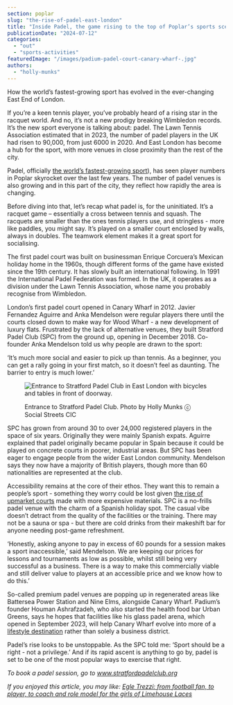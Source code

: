 ```yaml
---
section: poplar
slug: "the-rise-of-padel-east-london"
title: "Inside Padel, the game rising to the top of Poplar’s sports scene"
publicationDate: "2024-07-12"
categories: 
  - "out"
  - "sports-activities"
featuredImage: "/images/padium-padel-court-canary-wharf-.jpg"
authors: 
  - "holly-munks"
---
```


How the world’s fastest-growing sport has evolved in the ever-changing East End of London.

If you’re a keen tennis player, you’ve probably heard of a rising star in the racquet world. And no, it’s not a new prodigy breaking Wimbledon records. It’s the new sport everyone is talking about: padel. The Lawn Tennis Association estimated that in 2023, the number of padel players in the UK had risen to 90,000, from just 6000 in 2020. And East London has become a hub for the sport, with more venues in close proximity than the rest of the city. 

Padel, officially [the world’s fastest-growing sport](https://www.losbergerdeboer.com/uk/insights/the-rise-of-padel-the-fastest-growing-sport-in-the-world/#:~:text=Padel%20has%20seen%20exponential%20growth,worldwide%2C%20especially%20in%20the%20UK.&text=An%20additional%20250%20Padel%20court,in%20just%201%20year!)), has seen player numbers in Poplar skyrocket over the last few years. The number of padel venues is also growing and in this part of the city, they reflect how rapidly the area is changing. 

Before diving into that, let’s recap what padel is, for the uninitiated. It’s a racquet game – essentially a cross between tennis and squash. The racquets are smaller than the ones tennis players use, and stringless - more like paddles, you might say. It’s played on a smaller court enclosed by walls, always in doubles. The teamwork element makes it a great sport for socialising. 

The first padel court was built on businessman Enrique Corcuera’s Mexican holiday home in the 1960s, though different forms of the game have existed since the 19th century. It has slowly built an international following. In 1991 the International Padel Federation was formed. In the UK, it operates as a division under the Lawn Tennis Association, whose name you probably recognise from Wimbledon.

London’s first padel court opened in Canary Wharf in 2012. Javier Fernandez Aguirre and Anka Mendelson were regular players there until the courts closed down to make way for Wood Wharf - a new development of luxury flats. Frustrated by the lack of alternative venues, they built Stratford Padel Club (SPC) from the ground up, opening in December 2018. Co-founder Anka Mendelson told us why people are drawn to the sport:

‘It’s much more social and easier to pick up than tennis. As a beginner, you can get a rally going in your first match, so it doesn’t feel as daunting. The barrier to entry is much lower.’ 

<figure>

![Entrance to Stratford Padel Club in East London with bicycles and tables in front of doorway.](/images/outdoor-area-stratford-padel-club--1024x683.jpg)

<figcaption>

Entrance to Stratford Padel Club. Photo by Holly Munks ⓒ Social Streets CIC

</figcaption>

</figure>

SPC has grown from around 30 to over 24,000 registered players in the space of six years. Originally they were mainly Spanish expats. Aguirre explained that padel originally became popular in Spain because it could be played on concrete courts in poorer, industrial areas. But SPC has been eager to engage people from the wider East London community. Mendelson says they now have a majority of British players, though more than 60 nationalities are represented at the club. 

Accessibility remains at the core of their ethos. They want this to remain a people’s sport - something they worry could be lost given [the rise of upmarket courts](https://wharf-life.com/interviews/stratford-padel-club-anka-mandelson-padel-tennis-east-london/) made with more expensive materials. SPC is a no-frills padel venue with the charm of a Spanish holiday spot. The casual vibe doesn’t detract from the quality of the facilities or the training. There may not be a sauna or spa - but there are cold drinks from their makeshift bar for anyone needing post-game refreshment. 

‘Honestly, asking anyone to pay in excess of 60 pounds for a session makes a sport inaccessible,’ said Mendelson. We are keeping our prices for lessons and tournaments as low as possible, whilst still being very successful as a business. There is a way to make this commercially viable and still deliver value to players at an accessible price and we know how to do this.’

So-called premium padel venues are popping up in regenerated areas like Battersea Power Station and Nine Elms, alongside Canary Wharf. Padium’s founder Houman Ashrafzadeh, who also started the health food bar Urban Greens, says he hopes that facilities like his glass padel arena, which opened in September 2023, will help Canary Wharf evolve into more of a [lifestyle destination](https://offices.canarywharf.com/news/in-conversation-with-houman-ashrafzadeh-founder-of-padium/) rather than solely a business district. 

Padel’s rise looks to be unstoppable. As the SPC told me: ‘Sport should be a right - not a privilege.’ And if its rapid ascent is anything to go by, padel is set to be one of the most popular ways to exercise that right. 

_To book a padel session, go to www.stratfordpadelclub.org_

  
_If you enjoyed this article, you may like:_ [_Egle Trezzi: from football fan, to player, to coach and role model for the girls of Limehouse Laces_](https://poplarlondon.co.uk/egle-trezzi-coach-limehouse-laces-interview/)
